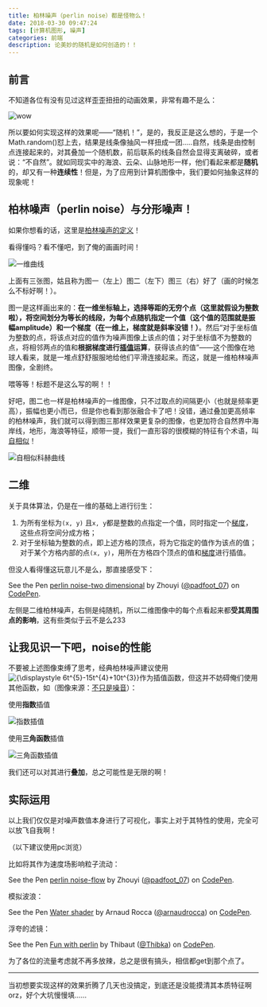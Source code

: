 ```yaml
---
title: 柏林噪声（perlin noise）都是怪物么！
date: 2018-03-30 09:47:24
tags: [计算机图形, 噪声]
categories: 前端
description: 论美妙的随机是如何创造的！！
---
```


## 前言

不知道各位有没有见过这样歪歪扭扭的动画效果，非常有趣不是么：

![wow](http://p3zihuryc.bkt.clouddn.com/blogImg/twisted_line.gif)

所以要如何实现这样的效果呢——“随机！”，是的，我反正是这么想的，于是一个Math.random()怼上去，结果是线条像抽风一样扭成一团.....自然，线条是由控制点连接起来的，对其叠加一个随机数，前后联系的线条自然会显得支离破碎，或者说：“不自然”。就如同现实中的海浪、云朵、山脉地形一样，他们看起来都是**随机**的，却又有一种**连续性**！但是，为了应用到计算机图像中，我们要如何抽象这样的现象呢！

## 柏林噪声（perlin noise）与分形噪声！

如果你想看的话，这里是[柏林噪声的定义](https://zh.wikipedia.org/wiki/Perlin%E5%99%AA%E5%A3%B0)！

看得懂吗？看不懂吧，到了俺的画画时间！

![一维曲线](https://hukua-blog.oss-cn-beijing.aliyuncs.com/markdown-imgs/%E4%B8%80%E7%BB%B4%E6%9B%B2%E7%BA%BF.png)

上面有三张图，姑且称为图一（左上）图二（左下）图三（右）好了（画的时候怎么不标好啊！）。

图一是这样画出来的：**在一维坐标轴上，选择等距的无穷个点（这里就假设为整数啦），将空间划分为等长的线段，为每个点随机指定一个值（这个值的范围就是振幅amplitude）和一个梯度（在一维上，梯度就是斜率没错！）**。然后“对于坐标值为整数的点，将该点对应的值作为噪声图像上该点的值；对于坐标值不为整数的点，将相邻两点的值和**根据梯度进行[插值](https://zh.wikipedia.org/wiki/%E6%8F%92%E5%80%BC)运算**，获得该点的值”——这个图像在地球人看来，就是一堆点舒舒服服地给他们平滑连接起来。而这，就是一维柏林噪声图像，全剧终。

喂等等！标题不是这么写的啊！！

好吧，图二也一样是柏林噪声的一维图像，只不过取点的间隔更小（也就是频率更高），振幅也更小而已，但是你也看到那张融合卡了吧！没错，通过叠加更高频率的柏林噪声，我们就可以得到图三那样效果更复杂的图像，也更加符合自然界中海岸线，地形，海浪等特征，顺带一提，我们一直形容的很模糊的特征有个术语，叫[自相似](https://zh.wikipedia.org/wiki/%E8%87%AA%E7%9B%B8%E4%BC%BC)！

![自相似科赫曲线](https://upload.wikimedia.org/wikipedia/commons/6/65/Kochsim.gif)

## 二维

关于具体算法，仍是在一维的基础上进行衍生：

1. 为所有坐标为`(x, y)` 且`x, y`都是整数的点指定一个值，同时指定一个[梯度](https://zh.wikipedia.org/wiki/%E6%A2%AF%E5%BA%A6)，这些点将空间分成方格；
2. 对于坐标轴为整数的点，即上述方格的顶点，将为它指定的值作为该点的值；对于某个方格内部的点`(x, y)`，用所在方格四个顶点的值和[梯度](https://zh.wikipedia.org/wiki/%E6%A2%AF%E5%BA%A6)进行插值。

但没人看得懂这玩意儿不是么，那直接感受下：

<p data-height="265" data-theme-id="0" data-slug-hash="LdzLXR" data-default-tab="js,result" data-user="padfoot_07" data-embed-version="2" data-pen-title="perlin noise-two dimensional" class="codepen">See the Pen <a href="https://codepen.io/padfoot_07/pen/LdzLXR/">perlin noise-two dimensional</a> by Zhouyi (<a href="https://codepen.io/padfoot_07">@padfoot_07</a>) on <a href="https://codepen.io">CodePen</a>.</p>
<script async src="https://static.codepen.io/assets/embed/ei.js"></script>

左侧是二维柏林噪声，右侧是纯随机，所以二维图像中的每个点看起来都**受其周围点的影响**，这有些类似于云不是么233

## 让我见识一下吧，noise的性能

不要被上述图像束缚了思考，经典柏林噪声建议使用![{\displaystyle 6t^{5}-15t^{4}+10t^{3}}](https://wikimedia.org/api/rest_v1/media/math/render/svg/ed5b799e7d9cd423db6f533050ddfda181b4850b)作为插值函数，但这并不妨碍俺们使用其他函数，如（图像来源：[不只是噪音](https://zhuanlan.zhihu.com/p/22337544)）：

使用**指数**插值

![指数插值](https://hukua-blog.oss-cn-beijing.aliyuncs.com/markdown-imgs/%E6%8F%92%E5%80%BC1.jpg)

使用**三角函数**插值

![三角函数插值](https://hukua-blog.oss-cn-beijing.aliyuncs.com/markdown-imgs/%E6%8F%92%E5%80%BC2.jpg)

我们还可以对其进行**叠加**，总之可能性是无限的啊！

## 实际运用

以上我们仅仅是对噪声数值本身进行了可视化，事实上对于其特性的使用，完全可以放飞自我啊！

（以下建议使用pc浏览）

比如将其作为速度场影响粒子流动：

<p data-height="265" data-theme-id="0" data-slug-hash="XEePJb" data-default-tab="js,result" data-user="padfoot_07" data-embed-version="2" data-pen-title="perlin noise-flow" class="codepen">See the Pen <a href="https://codepen.io/padfoot_07/pen/XEePJb/">perlin noise-flow</a> by Zhouyi (<a href="https://codepen.io/padfoot_07">@padfoot_07</a>) on <a href="https://codepen.io">CodePen</a>.</p>
<script async src="https://static.codepen.io/assets/embed/ei.js"></script>

模拟波浪：

<p data-height="265" data-theme-id="0" data-slug-hash="dXzmYQ" data-default-tab="js,result" data-user="arnaudrocca" data-embed-version="2" data-pen-title="Water shader" class="codepen">See the Pen <a href="https://codepen.io/arnaudrocca/pen/dXzmYQ/">Water shader</a> by Arnaud Rocca (<a href="https://codepen.io/arnaudrocca">@arnaudrocca</a>) on <a href="https://codepen.io">CodePen</a>.</p>
<script async src="https://static.codepen.io/assets/embed/ei.js"></script>

浮夸的滤镜：

<p data-height="265" data-theme-id="0" data-slug-hash="YePWqG" data-default-tab="js,result" data-user="Thibka" data-embed-version="2" data-pen-title="Fun with perlin" class="codepen">See the Pen <a href="https://codepen.io/Thibka/pen/YePWqG/">Fun with perlin</a> by Thibaut (<a href="https://codepen.io/Thibka">@Thibka</a>) on <a href="https://codepen.io">CodePen</a>.</p>
<script async src="https://static.codepen.io/assets/embed/ei.js"></script>

为了各位的流量考虑就不再多放辣，总之是很有搞头，相信都get到那个点了。

------

当初想要实现这样的效果折腾了几天也没搞定，到底还是没能摸清其本质特征啊orz，好个大坑慢慢填......